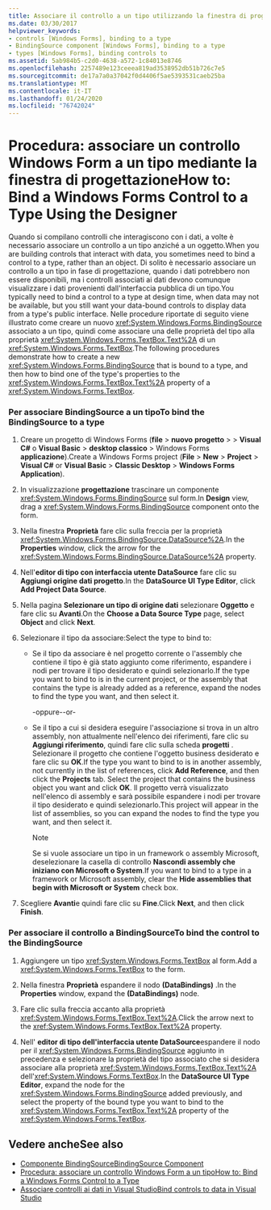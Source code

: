 ```yaml
---
title: Associare il controllo a un tipo utilizzando la finestra di progettazione
ms.date: 03/30/2017
helpviewer_keywords:
- controls [Windows Forms], binding to a type
- BindingSource component [Windows Forms], binding to a type
- types [Windows Forms], binding controls to
ms.assetid: 5ab984b5-c2d0-4638-a572-1c84013e8746
ms.openlocfilehash: 2257489e123ceeea819ad3538952db51b726c7e5
ms.sourcegitcommit: de17a7a0a37042f0d4406f5ae5393531caeb25ba
ms.translationtype: MT
ms.contentlocale: it-IT
ms.lasthandoff: 01/24/2020
ms.locfileid: "76742024"
---
```

# <a name="how-to-bind-a-windows-forms-control-to-a-type-using-the-designer"></a><span data-ttu-id="d77b8-102">Procedura: associare un controllo Windows Form a un tipo mediante la finestra di progettazione</span><span class="sxs-lookup"><span data-stu-id="d77b8-102">How to: Bind a Windows Forms Control to a Type Using the Designer</span></span>

<span data-ttu-id="d77b8-103">Quando si compilano controlli che interagiscono con i dati, a volte è necessario associare un controllo a un tipo anziché a un oggetto.</span><span class="sxs-lookup"><span data-stu-id="d77b8-103">When you are building controls that interact with data, you sometimes need to bind a control to a type, rather than an object.</span></span> <span data-ttu-id="d77b8-104">Di solito è necessario associare un controllo a un tipo in fase di progettazione, quando i dati potrebbero non essere disponibili, ma i controlli associati ai dati devono comunque visualizzare i dati provenienti dall'interfaccia pubblica di un tipo.</span><span class="sxs-lookup"><span data-stu-id="d77b8-104">You typically need to bind a control to a type at design time, when data may not be available, but you still want your data-bound controls to display data from a type's public interface.</span></span> <span data-ttu-id="d77b8-105">Nelle procedure riportate di seguito viene illustrato come creare un nuovo <xref:System.Windows.Forms.BindingSource> associato a un tipo, quindi come associare una delle proprietà del tipo alla proprietà <xref:System.Windows.Forms.TextBox.Text%2A> di un <xref:System.Windows.Forms.TextBox>.</span><span class="sxs-lookup"><span data-stu-id="d77b8-105">The following procedures demonstrate how to create a new <xref:System.Windows.Forms.BindingSource> that is bound to a type, and then how to bind one of the type's properties to the <xref:System.Windows.Forms.TextBox.Text%2A> property of a <xref:System.Windows.Forms.TextBox>.</span></span>

### <a name="to-bind-the-bindingsource-to-a-type"></a><span data-ttu-id="d77b8-106">Per associare BindingSource a un tipo</span><span class="sxs-lookup"><span data-stu-id="d77b8-106">To bind the BindingSource to a type</span></span>

1. <span data-ttu-id="d77b8-107">Creare un progetto di Windows Forms (**file** > **nuovo** **progetto** >  > **Visual C#**  o **Visual Basic** > **desktop classico** > Windows Forms **applicazione**).</span><span class="sxs-lookup"><span data-stu-id="d77b8-107">Create a Windows Forms project (**File** > **New** > **Project** > **Visual C#** or **Visual Basic** > **Classic Desktop** > **Windows Forms Application**).</span></span>

2. <span data-ttu-id="d77b8-108">In visualizzazione **progettazione** trascinare un componente <xref:System.Windows.Forms.BindingSource> sul form.</span><span class="sxs-lookup"><span data-stu-id="d77b8-108">In **Design** view, drag a <xref:System.Windows.Forms.BindingSource> component onto the form.</span></span>

3. <span data-ttu-id="d77b8-109">Nella finestra **Proprietà** fare clic sulla freccia per la proprietà <xref:System.Windows.Forms.BindingSource.DataSource%2A>.</span><span class="sxs-lookup"><span data-stu-id="d77b8-109">In the **Properties** window, click the arrow for the <xref:System.Windows.Forms.BindingSource.DataSource%2A> property.</span></span>

4. <span data-ttu-id="d77b8-110">Nell'**editor di tipo con interfaccia utente DataSource** fare clic su **Aggiungi origine dati progetto**.</span><span class="sxs-lookup"><span data-stu-id="d77b8-110">In the **DataSource UI Type Editor**, click **Add Project Data Source**.</span></span>

5. <span data-ttu-id="d77b8-111">Nella pagina **Selezionare un tipo di origine dati** selezionare **Oggetto** e fare clic su **Avanti**.</span><span class="sxs-lookup"><span data-stu-id="d77b8-111">On the **Choose a Data Source Type** page, select **Object** and click **Next**.</span></span>

6. <span data-ttu-id="d77b8-112">Selezionare il tipo da associare:</span><span class="sxs-lookup"><span data-stu-id="d77b8-112">Select the type to bind to:</span></span>

    - <span data-ttu-id="d77b8-113">Se il tipo da associare è nel progetto corrente o l'assembly che contiene il tipo è già stato aggiunto come riferimento, espandere i nodi per trovare il tipo desiderato e quindi selezionarlo.</span><span class="sxs-lookup"><span data-stu-id="d77b8-113">If the type you want to bind to is in the current project, or the assembly that contains the type is already added as a reference, expand the nodes to find the type you want, and then select it.</span></span>

      <span data-ttu-id="d77b8-114">\-oppure-</span><span class="sxs-lookup"><span data-stu-id="d77b8-114">\-or-</span></span>

    - <span data-ttu-id="d77b8-115">Se il tipo a cui si desidera eseguire l'associazione si trova in un altro assembly, non attualmente nell'elenco dei riferimenti, fare clic su **Aggiungi riferimento**, quindi fare clic sulla scheda **progetti** . Selezionare il progetto che contiene l'oggetto business desiderato e fare clic su **OK**.</span><span class="sxs-lookup"><span data-stu-id="d77b8-115">If the type you want to bind to is in another assembly, not currently in the list of references, click **Add Reference**, and then click the **Projects** tab. Select the project that contains the business object you want and click **OK**.</span></span> <span data-ttu-id="d77b8-116">Il progetto verrà visualizzato nell'elenco di assembly e sarà possibile espandere i nodi per trovare il tipo desiderato e quindi selezionarlo.</span><span class="sxs-lookup"><span data-stu-id="d77b8-116">This project will appear in the list of assemblies, so you can expand the nodes to find the type you want, and then select it.</span></span>

      > [!NOTE]
      > <span data-ttu-id="d77b8-117">Se si vuole associare un tipo in un framework o assembly Microsoft, deselezionare la casella di controllo **Nascondi assembly che iniziano con Microsoft o System**.</span><span class="sxs-lookup"><span data-stu-id="d77b8-117">If you want to bind to a type in a framework or Microsoft assembly, clear the **Hide assemblies that begin with Microsoft or System** check box.</span></span>

7. <span data-ttu-id="d77b8-118">Scegliere **Avanti**e quindi fare clic su **Fine**.</span><span class="sxs-lookup"><span data-stu-id="d77b8-118">Click **Next**, and then click **Finish**.</span></span>

### <a name="to-bind-the-control-to-the-bindingsource"></a><span data-ttu-id="d77b8-119">Per associare il controllo a BindingSource</span><span class="sxs-lookup"><span data-stu-id="d77b8-119">To bind the control to the BindingSource</span></span>

1. <span data-ttu-id="d77b8-120">Aggiungere un tipo <xref:System.Windows.Forms.TextBox> al form.</span><span class="sxs-lookup"><span data-stu-id="d77b8-120">Add a <xref:System.Windows.Forms.TextBox> to the form.</span></span>

2. <span data-ttu-id="d77b8-121">Nella finestra **Proprietà** espandere il nodo **(DataBindings)** .</span><span class="sxs-lookup"><span data-stu-id="d77b8-121">In the **Properties** window, expand the **(DataBindings)** node.</span></span>

3. <span data-ttu-id="d77b8-122">Fare clic sulla freccia accanto alla proprietà <xref:System.Windows.Forms.TextBox.Text%2A>.</span><span class="sxs-lookup"><span data-stu-id="d77b8-122">Click the arrow next to the <xref:System.Windows.Forms.TextBox.Text%2A> property.</span></span>

4. <span data-ttu-id="d77b8-123">Nell' **editor di tipo dell'interfaccia utente DataSource**espandere il nodo per il <xref:System.Windows.Forms.BindingSource> aggiunto in precedenza e selezionare la proprietà del tipo associato che si desidera associare alla proprietà <xref:System.Windows.Forms.TextBox.Text%2A> dell'<xref:System.Windows.Forms.TextBox>.</span><span class="sxs-lookup"><span data-stu-id="d77b8-123">In the **DataSource UI Type Editor**, expand the node for the <xref:System.Windows.Forms.BindingSource> added previously, and select the property of the bound type you want to bind to the <xref:System.Windows.Forms.TextBox.Text%2A> property of the <xref:System.Windows.Forms.TextBox>.</span></span>

## <a name="see-also"></a><span data-ttu-id="d77b8-124">Vedere anche</span><span class="sxs-lookup"><span data-stu-id="d77b8-124">See also</span></span>

- [<span data-ttu-id="d77b8-125">Componente BindingSource</span><span class="sxs-lookup"><span data-stu-id="d77b8-125">BindingSource Component</span></span>](bindingsource-component.md)
- [<span data-ttu-id="d77b8-126">Procedura: associare un controllo Windows Form a un tipo</span><span class="sxs-lookup"><span data-stu-id="d77b8-126">How to: Bind a Windows Forms Control to a Type</span></span>](how-to-bind-a-windows-forms-control-to-a-type.md)
- [<span data-ttu-id="d77b8-127">Associare controlli ai dati in Visual Studio</span><span class="sxs-lookup"><span data-stu-id="d77b8-127">Bind controls to data in Visual Studio</span></span>](/visualstudio/data-tools/bind-controls-to-data-in-visual-studio)
